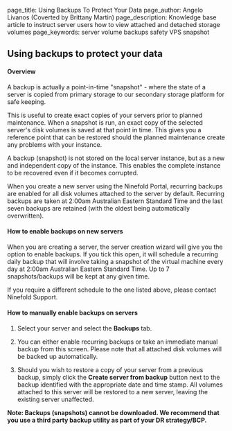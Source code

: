 page_title:       Using Backups To Protect Your Data
page_author:      Angelo Livanos (Coverted by Brittany Martin)
page_description: Knowledge base article to instruct server users how to view attached and detached storage volumes
page_keywords:    server volume backups safety VPS snapshot

## Using backups to protect your data

#### Overview

A backup is actually a point-in-time "snapshot" - where the state of a server is copied from primary storage to our secondary storage platform for safe keeping.

This is useful to create exact copies of your servers prior to planned maintenance. When a snapshot is run, an exact copy of the selected server's disk volumes is saved at that point in time. This gives you a reference point that can be restored should the planned maintenance create any problems with your instance.

A backup (snapshot) is not stored on the local server instance, but as a new and independent copy of the instance. This enables the complete instance to be recovered even if it becomes corrupted.

When you create a new server using the Ninefold Portal, recurring backups are enabled for all disk volumes attached to the server by default. Recurring backups are taken at 2:00am Australian Eastern Standard Time and the last seven backups are retained (with the oldest being automatically overwritten).

#### How to enable backups on new servers

When you are creating a server, the server creation wizard will give you the option to enable backups. If you tick this open, it will schedule a recurring daily backup that will involve taking a snapshot of the virtual machine every day at 2:00am Australian Eastern Standard Time. Up to 7 snapshots/backups will be kept at any given time.

If you require a different schedule to the one listed above, please contact Ninefold Support.

#### How to manually enable backups on servers

1. Select your server and select the __Backups__ tab.

2. You can either enable recurring backups or take an immediate manual backup from this screen. Please note that all attached disk volumes will be backed up automatically.

3. Should you wish to restore a copy of your server from a previous backup, simply click the __Create server from backup__ button next to the backup identified with the appropriate date and time stamp. All volumes attached to this server will be restored to a new server, leaving the existing server unaffected.

__Note: Backups (snapshots) cannot be downloaded. We recommend that you use a third party backup utility as part of your DR strategy/BCP.__
